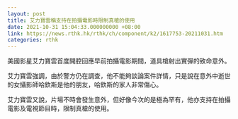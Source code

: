 ```yaml
---
layout: post
title: 艾力寶雲稱支持在拍攝電影時限制真槍的使用
date: 2021-10-31 15:04:33.000000000 +08:00
link: https://news.rthk.hk/rthk/ch/component/k2/1617753-20211031.htm
categories: rthk
---
```


美國影星艾力寶雲首度開腔回應早前拍攝電影期間，道具槍射出實彈的致命意外。

艾力寶雲強調，由於警方仍在調查，他不能夠談論案件詳情，只是說在意外中逝世的女攝影師哈欽斯是他的朋友，哈欽斯的家人非常傷心。

艾力寶雲又說，片場不時會發生意外，但好像今次的是極為罕有，他亦支持在拍攝電影及電視節目時，限制真槍的使用。
